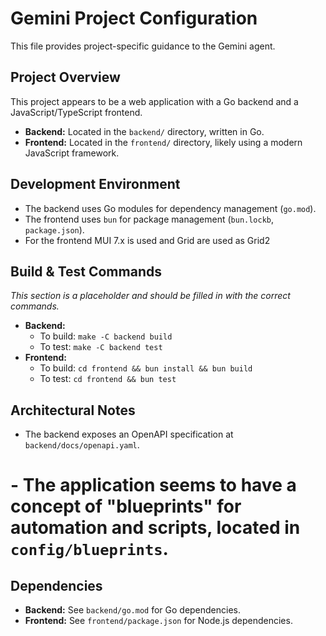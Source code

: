 # Gemini Project Configuration

This file provides project-specific guidance to the Gemini agent.

## Project Overview

This project appears to be a web application with a Go backend and a JavaScript/TypeScript frontend.

- **Backend:** Located in the `backend/` directory, written in Go.
- **Frontend:** Located in the `frontend/` directory, likely using a modern JavaScript framework.

## Development Environment

- The backend uses Go modules for dependency management (`go.mod`).
- The frontend uses `bun` for package management (`bun.lockb`, `package.json`).
- For the frontend MUI 7.x is used and Grid are used as Grid2

## Build & Test Commands

*This section is a placeholder and should be filled in with the correct commands.*

- **Backend:**
  - To build: `make -C backend build`
  - To test: `make -C backend test`
- **Frontend:**
  - To build: `cd frontend && bun install && bun build`
  - To test: `cd frontend && bun test`

## Architectural Notes

- The backend exposes an OpenAPI specification at `backend/docs/openapi.yaml`.
# - The application seems to have a concept of "blueprints" for automation and scripts, located in `config/blueprints`.

## Dependencies

- **Backend:** See `backend/go.mod` for Go dependencies.
- **Frontend:** See `frontend/package.json` for Node.js dependencies.
